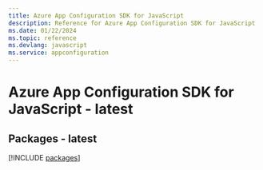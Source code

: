 ```yaml
---
title: Azure App Configuration SDK for JavaScript
description: Reference for Azure App Configuration SDK for JavaScript
ms.date: 01/22/2024
ms.topic: reference
ms.devlang: javascript
ms.service: appconfiguration
---
```

# Azure App Configuration SDK for JavaScript - latest
## Packages - latest
[!INCLUDE [packages](app-configuration-index.md)]